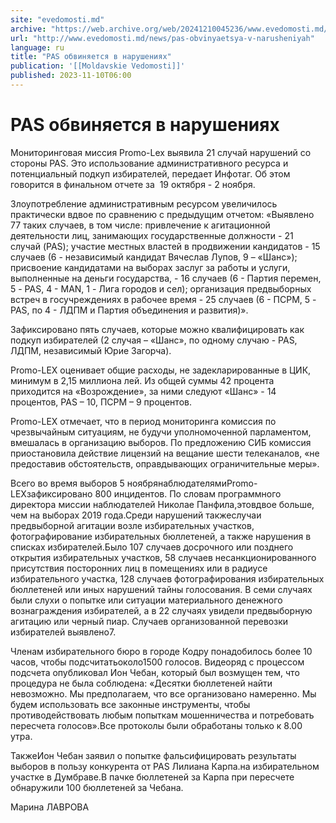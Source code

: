 ```yaml
---
site: "evedomosti.md"
archive: "https://web.archive.org/web/20241210045236/www.evedomosti.md/news/pas-obvinyaetsya-v-narusheniyah"
url: "http://www.evedomosti.md/news/pas-obvinyaetsya-v-narusheniyah"
language: ru
title: "PAS обвиняется в нарушениях"
publication: '[[Moldavskie Vedomosti]]'
published: 2023-11-10T06:00
---
```


# PAS обвиняется в нарушениях

Мониторинговая миссия Promo-Lex выявила 21 случай нарушений со стороны PAS. Это использование административного ресурса и потенциальный подкуп избирателей, передает Инфотаг. Об этом говорится в финальном отчете за  19 октября - 2 ноября.

Злоупотребление административным ресурсом увеличилось практически вдвое по сравнению с предыдущим отчетом: «Выявлено 77 таких случаев, в том числе: привлечение к агитационной деятельности лиц, занимающих государственные должности - 21 случай (PAS); участие местных властей в продвижении кандидатов - 15 случаев (6 - независимый кандидат Вячеслав Лупов, 9 – «Шанс»); присвоение кандидатами на выборах заслуг за работы и услуги, выполненные на деньги государства, - 16 случаев (6 - Партия перемен, 5 - PAS, 4 - MAN, 1 - Лига городов и сел); организация предвыборных встреч в госучреждениях в рабочее время - 25 случаев (6 - ПСРМ, 5 - PAS, по 4 - ЛДПМ и Партия объединения и развития)».

Зафиксировано пять случаев, которые можно квалифицировать как подкуп избирателей (2 случая – «Шанс», по одному случаю - PAS, ЛДПМ, независимый Юрие Загорча).

Promo-LEX оценивает общие расходы, не задекларированные в ЦИК, минимум в 2,15 миллиона лей. Из общей суммы 42 процента приходится на «Возрождение», за ними следуют «Шанс» - 14 процентов, PAS – 10, ПСРМ – 9 процентов.

Promo-LEX отмечает, что в период мониторинга комиссия по чрезвычайным ситуациям, не будучи уполномоченной парламентом, вмешалась в организацию выборов. По предложению СИБ комиссия приостановила действие лицензий на вещание шести телеканалов, «не предоставив обстоятельств, оправдывающих ограничительные меры».

Всего во время выборов 5 ноябрянаблюдателямиPromo-LEXзафиксировано 800 инцидентов. По словам программного директора миссии наблюдателей Николае Панфила,этовдвое больше, чем на выборах 2019 года.Среди нарушений такжеслучаи предвыборной агитации возле избирательных участков, фотографирование избирательных бюллетеней, а также нарушения в списках избирателей.Было 107 случаев досрочного или позднего открытия избирательных участков, 58 случаев несанкционированного присутствия посторонних лиц в помещениях или в радиусе избирательного участка, 128 случаев фотографирования избирательных бюллетеней или иных нарушений тайны голосования. В семи случаях были слухи о попытке или ситуации материального денежного вознаграждения избирателей, а в 22 случаях увидели предвыборную агитацию или черный пиар. Случаев организованной перевозки избирателей выявлено7.

Членам избирательного бюро в городе Кодру понадобилось более 10 часов, чтобы подсчитатьоколо1500 голосов. Видеоряд с процессом подсчета опубликовал Ион Чебан, который был возмущен тем, что процедура не была соблюдена: «Десятки бюллетеней найти невозможно. Мы предполагаем, что все организовано намеренно. Мы будем использовать все законные инструменты, чтобы противодействовать любым попыткам мошенничества и потребовать пересчета голосов».Все протоколы были обработаны только к 8.00 утра.

ТакжеИон Чебан заявил о попытке фальсифицировать результаты выборов в пользу конкурента от PAS Лилиана Карпа.на избирательном участке в Думбраве.В пачке бюллетеней за Карпа при пересчете обнаружили 100 бюллетеней за Чебана.

Марина ЛАВРОВА